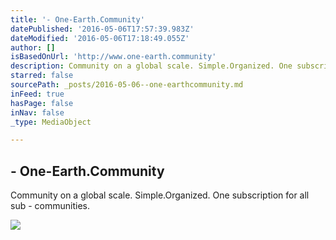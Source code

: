```yaml
---
title: '- One-Earth.Community'
datePublished: '2016-05-06T17:57:39.983Z'
dateModified: '2016-05-06T17:18:49.055Z'
author: []
isBasedOnUrl: 'http://www.one-earth.community'
description: Community on a global scale. Simple.Organized. One subscription for all sub - communities.
starred: false
sourcePath: _posts/2016-05-06--one-earthcommunity.md
inFeed: true
hasPage: false
inNav: false
_type: MediaObject

---
```

<article style=""><h1>- One-Earth.Community</h1><p>Community on a global scale. Simple.Organized. One subscription for all sub - communities.</p><img src="http://www.one-earth.community/wp-content/uploads/2015/06/collage-of-hope-and-irony-ver-6.00-fb.png" /></article>